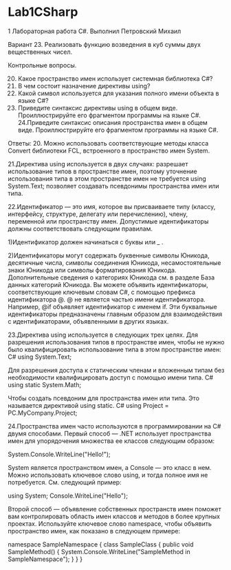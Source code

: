 # Lab1CSharp

1 Лабораторная работа C#. Выполнил Петровский Михаил

Вариант 23.
Реализовать функцию возведения в куб суммы двух вещественных
чисел.

Контрольные вопросы.

20. Какое пространство имен использует системная библиотека C#?
21. В чем состоит назначение директивы using?
22. Какой символ используется для указания полного имени объекта в
языке C#?
23. Приведите синтаксис директивы using в общем виде.
Проиллюстрируйте его фрагментом программы на языке C#.
24.Приведите синтаксис описания пространства имен в общем виде.
Проиллюстрируйте его фрагментом программы на языке C#. 

Ответы:
20. Можно использовать соответствующие методы класса Convert библиотеки FCL, встроенного в пространство имен System.

21.Директива using используется в двух случаях: разрешает использование типов в пространстве имен, поэтому уточнение 
использования типа в этом пространстве имен не требуется using System.Text; позволяет создавать псевдонимы пространства 
имен или типа.

22.Идентификатор — это имя, которое вы присваиваете типу (классу, интерфейсу, структуре, делегату или перечислению), члену, 
переменной или пространству имен. Допустимые идентификаторы должны соответствовать следующим правилам.

1)Идентификатор должен начинаться с буквы или _ .

2)Идентификаторы могут содержать буквенные символы Юникода, десятичные числа, символы соединения Юникода, несамостоятельные 
знаки Юникода или символы форматирования Юникода. Дополнительные сведения о категориях Юникода см. в разделе База данных категорий 
Юникода. Вы можете объявить идентификаторы, соответствующие ключевым словам C#, с помощью префикса идентификатора @. @ не является 
частью имени идентификатора. Например, @if объявляет идентификатор с именем if. Эти буквальные идентификаторы предназначены главным 
образом для взаимодействия с идентификаторами, объявленными в других языках.

23.Директива using используется в следующих трех целях.
Для разрешения использования типов в пространстве имен, чтобы не нужно было квалифицировать использование типа в этом пространстве имен:
C#
using System.Text;

Для разрешения доступа к статическим членам и вложенным типам без необходимости квалифицировать доступ с помощью имени типа.
C#
using static System.Math;

Чтобы создать псевдоним для пространства имен или типа. Это называется директивой using static.
C#
using Project = PC.MyCompany.Project;

24.Пространства имен часто используются в программировании на C# двумя способами. 
Первый способ — .NET использует пространства имен для упорядочения множества ее классов следующим образом:

System.Console.WriteLine("Hello!");

System является пространством имен, а Console — это класс в нем. Можно использовать ключевое слово using, и тогда полное имя не 
потребуется. См. следующий пример:

using System;
Console.WriteLine("Hello");

Второй способ — объявление собственных пространств имен поможет вам контролировать область имен классов и методов в более крупных 
проектах. Используйте ключевое слово namespace, чтобы объявить пространство имен, как показано в следующем примере:

namespace SampleNamespace
{
    class SampleClass
    {
        public void SampleMethod()
        {
             System.Console.WriteLine("SampleMethod in SampleNamespace");
        }
    }
}
